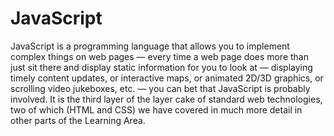 # JavaScript
JavaScript is a programming language that allows you to implement complex things on web pages — every time a web page does more than just sit there and display static information for you to look at — displaying timely content updates, or interactive maps, or animated 2D/3D graphics, or scrolling video jukeboxes, etc. — you can bet that JavaScript is probably involved. It is the third layer of the layer cake of standard web technologies, two of which (HTML and CSS) we have covered in much more detail in other parts of the Learning Area.
